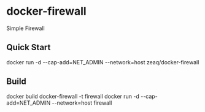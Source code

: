 # docker-firewall
Simple Firewall

## Quick Start
docker run -d --cap-add=NET_ADMIN --network=host zeaq/docker-firewall

## Build
docker build docker-firewall -t firewall
docker run -d --cap-add=NET_ADMIN --network=host firewall
